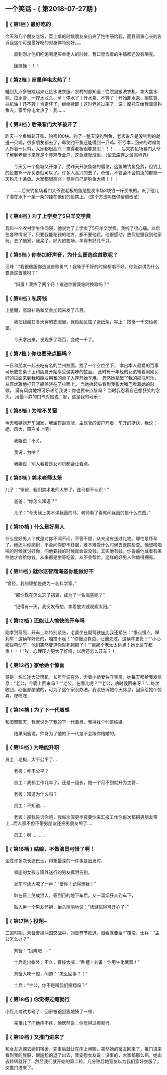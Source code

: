 ## 一个笑话 - { 第2018-07-27期 }
</hr>

### :jack_o_lantern: { 第1档 } 最好吃的
今天和几个朋友吃饭，菜上桌的时候朋友亲自夹了陀牛筋给我，而且语重心长的告诉我这个可是最好吃的对身体特别好。。。<br/><br/>　　直到刚才他们吃饱喝足买单走人的时候，我口里含着的牛筋都还没有嚼完。<br/><br/>　　操操操！！！


### :jack_o_lantern: { 第2档 } 家里停电太热了！
睡到九点多被踹起来让接水洗衣服、农村的都知道！往院里搬洗衣机、拿大盆水桶、拉水管、一拧水龙头、草！停水了！开水泵、不转了！开始卸水泵、擦铁锈、抹机油！还不转！肯定坏了，继续拆卸！这时老爸过来了，说：摩托车给我骑骑钓鱼去，家里停电太热了！我......


### :jack_o_lantern: { 第3档 } 后来看门大爷被开了
昨天一个鱼塘新开张，钓费100块。钓了一整天没钓到鱼，老板说凡是没钓到的就送一只鸡，很多朋友都去了，即使钓不鱼还能得到一只鸡…不亏本…回来的时候每人拎着一只鸡，大家都很高兴！觉得老板很够意思！！！……后来钓鱼场看门大爷了解到老板本来就是个养鸡专业户，这鱼塘就没鱼。（论去库存之最高境界)<br/><br/>　　今天另一个鱼塘又开张了，受昨天开张鱼塘的启发，这鱼塘钓鱼免费，但钓上的鱼要15一斤买走就可以了。许多人高兴的去了，奇怪，不管会不会钓鱼的都能一天钓几十条鱼。大家都很高兴！觉得自己是钓鱼大师！！！<br/><br/>　　……后来钓鱼场看门大爷说老板的鱼是批发市场3块钱一斤买来的。派了他儿子潜在水下一条一条的挂在他们的鱼钩上。（这个方法叫做供给侧改革）<br/><br/>


### :jack_o_lantern: { 第4档 } 为了上学卖了5只羊交学费
我和一个农村学生住同寝，他说为了上学卖了5只羊交学费。我听了很心痛。以后在各种情况下，只要我能花钱的地方，都不要他花。他很感动，放假应邀我到他家玩，去了他家，我呆了，好大的牧场，羊得有好几千只。


### :jack_o_lantern: { 第5档 } 你参加好声音，为什么要选这首歌呢？
汪峰：“我很佩服你选这首歌勇气！我嗓子不好的时候都唱不好，你能讲讲为什么要选这首歌吗？”<br/><br/>　　“妈蛋！我练了两个月！难道你要我临时换歌吗？”


### :jack_o_lantern: { 第6档 } 私房钱
上星期，高温补贴和奖金加起来发了八百。<br/><br/>　　我把钱藏在冬天穿的衣服里，保险起见加了张纸条，写上：攒够一千交给老婆。<br/><br/>　　今天拿出来，发现多了两百，变成一千了。


### :jack_o_lantern: { 第7档 } 你也要来点醋吗？
一日和朋友一起去吃有名的兰州拉面，找了一个空位坐下， 拿出本人最爱的百事可乐放在桌子上和朋友开始享受这美味的拉面。 此时有一年轻的女孩端着刚刚买好的拉面来到我和朋友用餐的桌子入座开始享用。 忽然她拿起了我的那瓶可乐，从容优雅地打开了瓶盖浇在了拉面上。 当她抬起头看到我张大嘴巴看着她的时候， 满有风度地将可乐递给我说：你也要来点醋吗？ 当时我忍着自己想狂笑的念头， 用最平静的口气对她说：额，这是我的可乐！


### :jack_o_lantern: { 第8档 } 为啥不关窗
今天和姐姐开车回家，我坐在副驾驶，主驾驶的窗户开着，车开的挺快，我说：姐，风大，窗户关上吧！<br/><br/>　　我姐说：不关。<br/><br/>　　我说：为啥？<br/><br/>　　我姐说：别人看着是女司机都会让着点。<br/>


### :jack_o_lantern: { 第9档 } 美术老师太笨
儿子：“爸爸，我们美术老师太笨了，连马都不认识！”<br/><br/>　　爸爸：“你怎么知道？”<br/><br/>　　儿子：“今天我上美术课我画的马，老师看了看就问我画的是什么东西。”


### :jack_o_lantern: { 第10档 } 什么是好男人
什么是好男人？就是对你不闻不问，不管不顾，从来没有送过礼物。哪怕是怀孕了，他还叫你爬树，不会问你舒不舒服，难不难受什么时候去医院检查。他想啪啪啪的时候就讨好你，问他要钱的时候就会说没钱。其实他有钱，你要逼他或者有条件他才会给你钱。从来都是坐等吃饭，从不会帮忙。这样的好男人你值得拥有。


### :jack_o_lantern: { 第11档 } 就你这智商海盗你能做好不
“曾经，我的理想是成为一名科学家。”<br/><br/>　　“那你现在怎么忘了初衷，成为了一名海盗呢？”<br/><br/>　　“记得有一天，我突发奇想，拿着放大镜观察太阳。”


### :jack_o_lantern: { 第12档 } 还能让人愉快的开车吗
刚拿到驾照，开车上路特别紧张，老婆坐在副驾驶座比我还紧张：“慢点慢点，踩刹车！这辆车好贵的，咱撞不起！”“你慢点靠边，让他先过，这辆车更贵！”“小心那些电动车，他们突然变道你就死翘翘了！”“离那个老太太远点！她比豪车都贵！！！”唉，心理压力更大了好吗，以后还怎么开车？！


### :jack_o_lantern: { 第13档 } 家给她个惊喜
哥是一名长途大货司机，长年奔波在外，舍着小娇妻独守空房，她每天都给我发信息：“老公，今晚上回来吗？”“老公，在哪儿呢？”“老公，啥时候回来呀？”...每次收到，心里都酸酸的，可为了这个家没办法。我没告诉她今天休息，回家给她个惊喜，嘿嘿嘿..


### :jack_o_lantern: { 第14档 } 为了下一代着想
和闺蜜聊天，我就说为了我的下一代着想，我得找个帅哥结婚。<br/><br/>　　结果闺蜜说，帅哥为了他的下一代是不会跟你结婚的。


### :jack_o_lantern: { 第15档 } 为啥能升职
员工：老板，太不公平了...<br/><br/>　　老板：咋不公平？<br/><br/>　　员工：我都工作几年了，还是一组长，她一个月不到就升为主管...<br/><br/>　　老板：知道为什么吗？<br/><br/>　　员工：不知道....<br/><br/>　　老板：那我告诉你吧，我每次深更半夜要你来汇报工作你每次都把男朋友带上...而人家不但不带男朋友还把男朋友甩了....<br/><br/>　　员工：啊...........


### :jack_o_lantern: { 第16档 } 姑娘，不做演员可惜了啊！
坐过许多次长途巴士，印象最深的一件事是出发时，<br/><br/>　　邻座的女孩与窗外送行的男友挥泪告别，<br/><br/>　　发车时还大喊了一声：“爱你！记得想我！”<br/><br/>　　趴在窗上哭成泪人，等到目的地下车后，又一溜烟狂奔到车下，<br/><br/>　　钻入另一个男友怀抱，抬头萌萌地说：“旅游玩得可开心了。”


### :jack_o_lantern: { 第17档 } 投翔~
三国时期，刘备曹操两国交战中，刘备节节败退，眼看就要全军覆没，士兵：“主公怎么办？”<br/><br/>　　刘备：“投降吧......”<br/><br/>　　士兵走出帐外，不久，曹操大喊：“卧槽！刘备！你用生化武器！”<br/><br/>　　刘备大吃一惊，问道：“怎么回事？！”<br/><br/>　　士兵：“主公，你不是叫我们投翔吗？”


### :jack_o_lantern: { 第18档 } 你觉得过瘾就行
小侄儿考试考砸了，回家被爸狠狠地揍了一顿，<br/><br/>　　完事儿了问他疼不疼，他居然说：你觉得过瘾就行。


### :jack_o_lantern: { 第19档 } 又推门进来了
和女友逃课去她们宿舍，完事后就让在床上闲聊，突然她的室友回来了，推门进来看到我的屁股，很尴尬的退了出去，我安慰女友说：没事的，大家都那么熟，她出去转转就好了...然后我们就开始的第二轮，几分钟后她室友以为我们穿好衣服了，又推门进来了。

